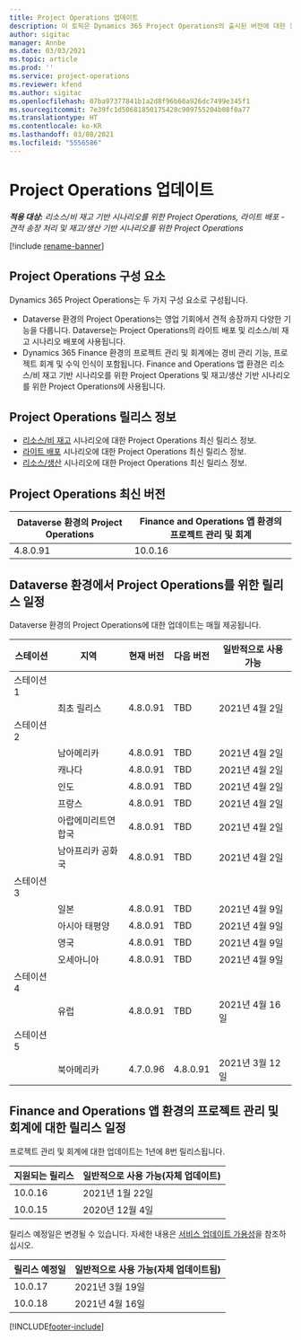 ```yaml
---
title: Project Operations 업데이트
description: 이 토픽은 Dynamics 365 Project Operations의 출시된 버전에 대한 정보를 제공합니다.
author: sigitac
manager: Annbe
ms.date: 03/03/2021
ms.topic: article
ms.prod: ''
ms.service: project-operations
ms.reviewer: kfend
ms.author: sigitac
ms.openlocfilehash: 07ba97377841b1a2d8f96b60a926dc7499e345f1
ms.sourcegitcommit: 7e39fc1d50681850175428c909755204b08f0a77
ms.translationtype: HT
ms.contentlocale: ko-KR
ms.lasthandoff: 03/08/2021
ms.locfileid: "5556586"
---
```

# <a name="project-operations-updates"></a>Project Operations 업데이트

_**적용 대상:** 리소스/비 재고 기반 시나리오를 위한 Project Operations, 라이트 배포 - 견적 송장 처리 및 재고/생산 기반 시나리오를 위한 Project Operations_

[!include [rename-banner](~/includes/cc-data-platform-banner.md)]

## <a name="project-operations-components"></a>Project Operations 구성 요소

Dynamics 365 Project Operations는 두 가지 구성 요소로 구성됩니다.

- Dataverse 환경의 Project Operations는 영업 기회에서 견적 송장까지 다양한 기능을 다룹니다. Dataverse는 Project Operations의 라이트 배포 및 리소스/비 재고 시나리오 배포에 사용됩니다.
- Dynamics 365 Finance 환경의 프로젝트 관리 및 회계에는 경비 관리 기능, 프로젝트 회계 및 수익 인식이 포함됩니다. Finance and Operations 앱 환경은 리소스/비 재고 기반 시나리오를 위한 Project Operations 및 재고/생산 기반 시나리오를 위한 Project Operations에 사용됩니다.

## <a name="project-operations-release-notes"></a>Project Operations 릴리스 정보
- [리소스/비 재고](whats-new-mar-2021-resource-based.md) 시나리오에 대한 Project Operations 최신 릴리스 정보.
- [라이트 배포](../pro/whats-new/whats-new-mar-2021-lite.md) 시나리오에 대한 Project Operations 최신 릴리스 정보.
- [리소스/생산](../prod-pma/whats-new/whats-new-jan-2021-stocked.md) 시나리오에 대한 Project Operations 최신 릴리스 정보.

## <a name="project-operations-latest-version"></a>Project Operations 최신 버전

| Dataverse 환경의 Project Operations | Finance and Operations 앱 환경의 프로젝트 관리 및 회계 |
| --- | --- |
| 4.8.0.91 | 10.0.16 |

## <a name="release-schedule-for-project-operations-on-dataverse-environment"></a>Dataverse 환경에서 Project Operations를 위한 릴리스 일정

Dataverse 환경의 Project Operations에 대한 업데이트는 매월 제공됩니다. 

| 스테이션   | 지역        | 현재 버전 | 다음 버전 | 일반적으로 사용 가능 |
|-----------|---------------|-----------------|--------------|---------------------|
| 스테이션 1 |   &nbsp;      |    &nbsp;       | &nbsp;       |      &nbsp;         |
|   &nbsp;  | 최초 릴리스 |  4.8.0.91       | TBD     | 2021년 4월 2일           |
| 스테이션 2 |   &nbsp;      |    &nbsp;       | &nbsp;       |      &nbsp;         |
|   &nbsp;  | 남아메리카 |  4.8.0.91       | TBD     | 2021년 4월 2일           |
|    &nbsp; | 캐나다        |  4.8.0.91       | TBD     | 2021년 4월 2일           |
|   &nbsp;  | 인도         |  4.8.0.91       | TBD     | 2021년 4월 2일           |
|   &nbsp;  | 프랑스         |  4.8.0.91       | TBD     | 2021년 4월 2일           |
|   &nbsp;  | 아랍에미리트연합국         |  4.8.0.91       | TBD     | 2021년 4월 2일           |
|   &nbsp;  | 남아프리카 공화국         |  4.8.0.91       | TBD     | 2021년 4월 2일           |
| 스테이션 3  |      &nbsp;   |     &nbsp;      |     &nbsp;   |      &nbsp;         |
|   &nbsp;  | 일본         |  4.8.0.91       | TBD     | 2021년 4월 9일           |
|   &nbsp;  | 아시아 태평양  |  4.8.0.91       | TBD     | 2021년 4월 9일           |
|   &nbsp;  | 영국 |  4.8.0.91       | TBD     | 2021년 4월 9일           |
|   &nbsp;  | 오세아니아       |  4.8.0.91       | TBD     | 2021년 4월 9일           |
| 스테이션 4 |     &nbsp;    |     &nbsp;      |     &nbsp;   |      &nbsp;         |
|   &nbsp;  | 유럽        |  4.8.0.91       | TBD     | 2021년 4월 16일           |
| 스테이션 5 |     &nbsp;    |     &nbsp;      |     &nbsp;   |      &nbsp;         |
|   &nbsp;  | 북아메리카 |  4.7.0.96       | 4.8.0.91     | 2021년 3월 12일           |

## <a name="release-schedule-for-project-management-and-accounting-in-the-finance-and-operations-apps-environment"></a>Finance and Operations 앱 환경의 프로젝트 관리 및 회계에 대한 릴리스 일정

프로젝트 관리 및 회계에 대한 업데이트는 1년에 8번 릴리스됩니다.

| 지원되는 릴리스 | 일반적으로 사용 가능(자체 업데이트) |
| --- | --- |
| 10.0.16 | 2021년 1월 22일 |
| 10.0.15 | 2020년 12월 4일 |


릴리스 예정일은 변경될 수 있습니다. 자세한 내용은 [서비스 업데이트 가용성](https://docs.microsoft.com/dynamics365/fin-ops-core/fin-ops/get-started/public-preview-releases?toc=/dynamics365/finance/toc.json)을 참조하십시오.

| 릴리스 예정일 | 일반적으로 사용 가능(자체 업데이트됨) |
| --- | --- |
| 10.0.17 | 2021년 3월 19일 |
| 10.0.18 | 2021년 4월 16일 |


[!INCLUDE[footer-include](../includes/footer-banner.md)]
